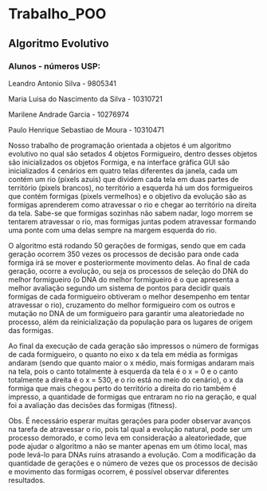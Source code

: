 # Trabalho_POO

## Algoritmo Evolutivo
   
   ### Alunos - números USP:
   </p> Leandro Antonio Silva - 9805341
   </p> Maria Luisa do Nascimento da Silva - 10310721
   </p> Marilene Andrade Garcia - 10276974
   </p> Paulo Henrique Sebastiao de Moura - 10310471 </br>
   </p>Nosso trabalho de programação orientada a objetos é um algoritmo evolutivo no qual são setados 4 objetos Formigueiro,
dentro desses objetos são inicializados os objetos Formiga, e na interface gráfica GUI são inicializados 4 cenários em
quatro telas diferentes da janela, cada um contém um rio (pixels azuis) que dividem cada tela em duas partes de território
(pixels brancos), no território a esquerda há um dos formigueiros que contém formigas (pixels vermelhos) e o objetivo da
evolução são as formigas aprenderem como atravessar o rio e chegar ao território na direita da tela. Sabe-se que formigas
sozinhas não sabem nadar, logo morrem se tentarem atravessar o rio, mas formigas juntas podem atravessar formando uma ponte
com uma delas sempre na margem esquerda do rio.</p>
    </p>O algoritmo está rodando 50 gerações de formigas, sendo que em cada geração ocorrem 350 vezes os processos de decisão para
onde cada formiga irá se mover e posteriormente movimento delas. Ao final de cada geração, ocorre a evolução, ou seja os processos
de seleção do DNA do melhor formigueiro (o DNA do melhor formigueiro é o que apresenta a melhor avaliação segundo um sistema de
pontos para decidir quais formigas de cada formigueiro obtiveram o melhor desempenho em tentar atravessar o rio), cruzamento do
melhor formigueiro com os outros e mutação no DNA de um formigueiro para garantir uma aleatoriedade no processo, além da
reinicialização da população para os lugares de origem das formigas.</p>
    </p>Ao final da execução de cada geração são impressos o número de formigas de cada formigueiro, o quanto no eixo x da tela em média as formigas andaram (sendo que quanto maior o x médio, mais formigas andaram mais na tela, pois o canto totalmente à esquerda da tela é o x = 0 e o canto totalmente a direita é o x = 530, e o rio está no meio do cenário), o x da formiga que mais chegou perto do território a direita do rio também é impresso, a quantidade de formigas que entraram no rio na geração, e qual foi a avaliação das decisões das formigas (fitness).</p>
    </p>Obs. É necessário esperar muitas gerações para poder observar avanços na tarefa de atravessar o rio, pois tal qual a evolução natural, pode ser um processo demorado, e como leva em consideração a aleatoriedade, que pode ajudar o algoritmo a não se manter apenas em um ótimo local, mas pode levá-lo para DNAs ruins atrasando a evolução. Com a modificação da quantidade de gerações e o número de vezes que os processos de decisão e movimento das formigas ocorrem, é possível observar diferentes resultados.</p>


